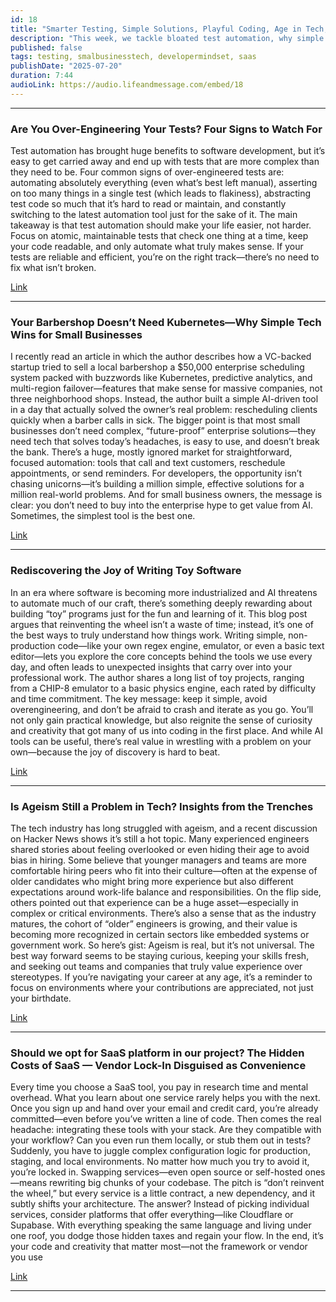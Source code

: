 ```yaml
---
id: 18
title: "Smarter Testing, Simple Solutions, Playful Coding, Age in Tech, & SaaS Choices"
description: "This week, we tackle bloated test automation, why simple tech beats enterprise for small business, the value of playful coding, ageism in tech, and SaaS vendor lock-in. Get sharp, practical insights to focus your workflow and keep your tech choices smart."
published: false
tags: testing, smalbusinesstech, developermindset, saas
publishDate: "2025-07-20"
duration: 7:44
audioLink: https://audio.lifeandmessage.com/embed/18
---
```


---

### **Are You Over-Engineering Your Tests? Four Signs to Watch For**

Test automation has brought huge benefits to software development, but it’s easy to get carried away and end up with tests that are more complex than they need to be. Four common signs of over-engineered tests are: automating absolutely everything (even what’s best left manual), asserting on too many things in a single test (which leads to flakiness), abstracting test code so much that it’s hard to read or maintain, and constantly switching to the latest automation tool just for the sake of it.
The main takeaway is that test automation should make your life easier, not harder. Focus on atomic, maintainable tests that check one thing at a time, keep your code readable, and only automate what truly makes sense. If your tests are reliable and efficient, you’re on the right track—there’s no need to fix what isn’t broken.

[Link](https://thinkingtester.com/are-you-over-engineering-your-tests/)

---

### **Your Barbershop Doesn’t Need Kubernetes—Why Simple Tech Wins for Small Businesses**

I recently read an article in which the author describes how a VC-backed startup tried to sell a local barbershop a $50,000 enterprise scheduling system packed with buzzwords like Kubernetes, predictive analytics, and multi-region failover—features that make sense for massive companies, not three neighborhood shops. Instead, the author built a simple AI-driven tool in a day that actually solved the owner’s real problem: rescheduling clients quickly when a barber calls in sick.
The bigger point is that most small businesses don’t need complex, “future-proof” enterprise solutions—they need tech that solves today’s headaches, is easy to use, and doesn’t break the bank. There’s a huge, mostly ignored market for straightforward, focused automation: tools that call and text customers, reschedule appointments, or send reminders. For developers, the opportunity isn’t chasing unicorns—it’s building a million simple, effective solutions for a million real-world problems. And for small business owners, the message is clear: you don’t need to buy into the enterprise hype to get value from AI. Sometimes, the simplest tool is the best one.

[Link](https://algarch.com/blog/your-barbershop-doesnt-need-kubernetes)

---

### **Rediscovering the Joy of Writing Toy Software**

In an era where software is becoming more industrialized and AI threatens to automate much of our craft, there’s something deeply rewarding about building “toy” programs just for the fun and learning of it. This blog post argues that reinventing the wheel isn’t a waste of time; instead, it’s one of the best ways to truly understand how things work. Writing simple, non-production code—like your own regex engine, emulator, or even a basic text editor—lets you explore the core concepts behind the tools we use every day, and often leads to unexpected insights that carry over into your professional work.
The author shares a long list of toy projects, ranging from a CHIP-8 emulator to a basic physics engine, each rated by difficulty and time commitment. The key message: keep it simple, avoid overengineering, and don’t be afraid to crash and iterate as you go. You’ll not only gain practical knowledge, but also reignite the sense of curiosity and creativity that got many of us into coding in the first place. And while AI tools can be useful, there’s real value in wrestling with a problem on your own—because the joy of discovery is hard to beat.

[Link](https://blog.jsbarretto.com/post/software-is-joy)

---

### **Is Ageism Still a Problem in Tech? Insights from the Trenches**

The tech industry has long struggled with ageism, and a recent discussion on Hacker News shows it’s still a hot topic. Many experienced engineers shared stories about feeling overlooked or even hiding their age to avoid bias in hiring. Some believe that younger managers and teams are more comfortable hiring peers who fit into their culture—often at the expense of older candidates who might bring more experience but also different expectations around work-life balance and responsibilities.
On the flip side, others pointed out that experience can be a huge asset—especially in complex or critical environments. There’s also a sense that as the industry matures, the cohort of “older” engineers is growing, and their value is becoming more recognized in certain sectors like embedded systems or government work. So here’s gist: Ageism is real, but it’s not universal. The best way forward seems to be staying curious, keeping your skills fresh, and seeking out teams and companies that truly value experience over stereotypes. If you’re navigating your career at any age, it’s a reminder to focus on environments where your contributions are appreciated, not just your birthdate.

[Link](https://news.ycombinator.com/item?id=44269225)

---

### **Should we opt for SaaS platform in our project? The Hidden Costs of SaaS — Vendor Lock-In Disguised as Convenience**

Every time you choose a SaaS tool, you pay in research time and mental overhead. What you learn about one service rarely helps you with the next. Once you sign up and hand over your email and credit card, you’re already committed—even before you’ve written a line of code.
Then comes the real headache: integrating these tools with your stack. Are they compatible with your workflow? Can you even run them locally, or stub them out in tests? Suddenly, you have to juggle complex configuration logic for production, staging, and local environments.
No matter how much you try to avoid it, you’re locked in. Swapping services—even open source or self-hosted ones—means rewriting big chunks of your codebase. The pitch is “don’t reinvent the wheel,” but every service is a little contract, a new dependency, and it subtly shifts your architecture.
The answer? Instead of picking individual services, consider platforms that offer everything—like Cloudflare or Supabase. With everything speaking the same language and living under one roof, you dodge those hidden taxes and regain your flow. In the end, it’s your code and creativity that matter most—not the framework or vendor you use

[Link](https://rwsdk.com/blog/saas-is-just-vendor-lock-in-with-better-branding)

---
